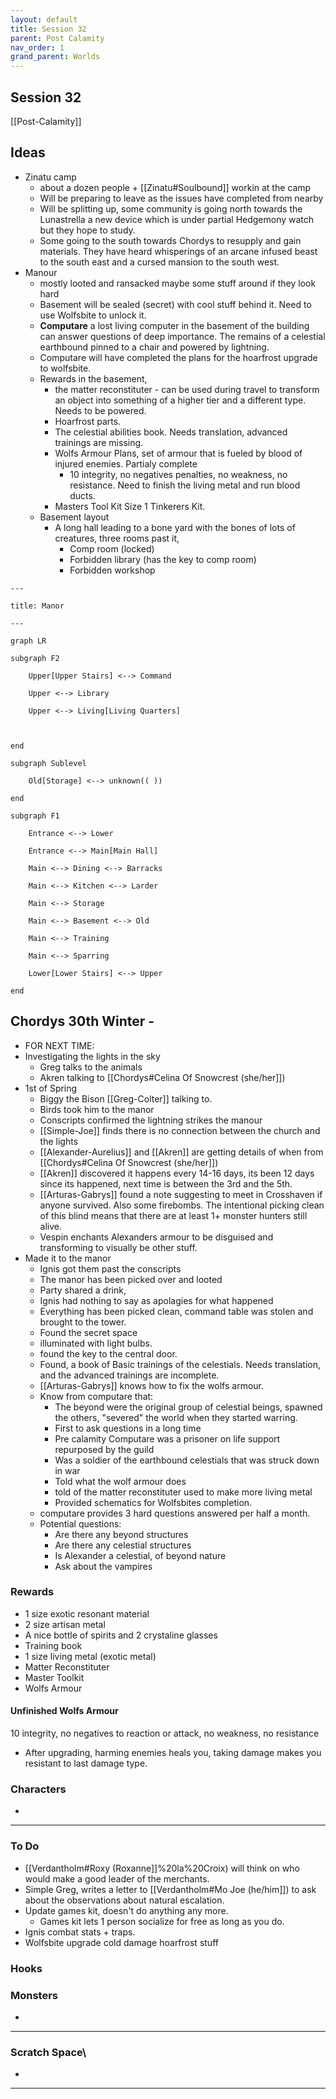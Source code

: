 ```yaml
---
layout: default
title: Session 32
parent: Post Calamity
nav_order: 1
grand_parent: Worlds
---
```

## Session 32
[[Post-Calamity]]

## Ideas
* Zinatu camp
	* about a dozen people + [[Zinatu#Soulbound]] workin at the camp
	* Will be preparing to leave as the issues have completed from nearby
	* Will be splitting up, some community is going north towards the Lunastrella a new device which is under partial Hedgemony watch but they hope to study.
	* Some going to the south towards Chordys to resupply and gain materials. They have heard whisperings of an arcane infused beast to the south east and a cursed mansion to the south west. 
* Manour
	* mostly looted and ransacked maybe some stuff around if they look hard
	* Basement will be sealed (secret) with cool stuff behind it. Need to use Wolfsbite to unlock it.
	* **Computare** a lost living computer in the basement of the building can answer questions of deep importance. The remains of a celestial earthbound pinned to a chair and powered by lightning. 
	* Computare will have completed the plans for the hoarfrost upgrade to wolfsbite.
	* Rewards in the basement, 
		* the matter reconstituter - can be used during travel to transform an object into something of a higher tier and a different type. Needs to be powered.
		* Hoarfrost parts.
		* The celestial abilities book. Needs translation, advanced trainings are missing.
		* Wolfs Armour Plans, set of armour that is fueled by blood of injured enemies. Partialy complete
			* 10 integrity, no negatives penalties, no weakness, no resistance. Need to finish the living metal and run blood ducts.
		* Masters Tool Kit Size 1 Tinkerers Kit.
	* Basement layout
		* A long hall leading to a bone yard with the bones of lots of creatures, three rooms past it,
			* Comp room (locked)
			* Forbidden library (has the key to comp room)
			* Forbidden workshop

``` mermaid
---

title: Manor

---

graph LR

subgraph F2

    Upper[Upper Stairs] <--> Command

    Upper <--> Library

    Upper <--> Living[Living Quarters]

  

end

subgraph Sublevel

    Old[Storage] <--> unknown(( ))

end

subgraph F1

    Entrance <--> Lower

    Entrance <--> Main[Main Hall]

    Main <--> Dining <--> Barracks

    Main <--> Kitchen <--> Larder

    Main <--> Storage

    Main <--> Basement <--> Old

    Main <--> Training

    Main <--> Sparring

    Lower[Lower Stairs] <--> Upper

end
```
## Chordys 30th Winter -
* FOR NEXT TIME:
* Investigating the lights in the sky
	* Greg talks to the animals
	* Akren talking to [[Chordys#Celina Of Snowcrest (she/her]])
* 1st of Spring
	* Biggy the Bison [[Greg-Colter]] talking to.
	* Birds took him to the manor
	* Conscripts confirmed the lightning strikes the manour
	* [[Simple-Joe]] finds there is no connection between the church and the lights
	* [[Alexander-Aurelius]] and [[Akren]] are getting details of when from [[Chordys#Celina Of Snowcrest (she/her]]) 
	* [[Akren]] discovered it happens every 14-16 days, its been 12 days since its happened, next time is between the 3rd and the 5th.
	* [[Arturas-Gabrys]] found a note suggesting to meet in Crosshaven if anyone survived. Also some firebombs. The intentional picking clean of this blind means that there are at least 1+ monster hunters still alive. 
	* Vespin enchants Alexanders armour to be disguised and transforming to visually be other stuff.
* Made it to the manor
	* Ignis got them past the conscripts
	* The manor has been picked over and looted
	* Party shared a drink,
	* Ignis had nothing to say as apolagies for what happened
	* Everything has been picked clean, command table was stolen and brought to the tower.
	* Found the secret space
	* illuminated with light bulbs.
	* found the key to the central door.
	* Found, a book of Basic trainings of the celestials. Needs translation, and the advanced trainings are incomplete.
	* [[Arturas-Gabrys]] knows how to fix the wolfs armour.
	* Know from computare that:
		* The beyond were the original group of celestial beings, spawned the others, "severed" the world when they started warring.
		* First to ask questions in a long time
		* Pre calamity Computare was a prisoner on life support repurposed by the guild
		* Was a soldier of the earthbound celestials that was struck down in war
		* Told what the wolf armour does
		* told of the matter reconstituter used to make more living metal
		* Provided schematics for Wolfsbites completion.
	* computare provides 3 hard questions answered per half a month.
	* Potential questions:
		* Are there any beyond structures
		* Are there any celestial structures
		* Is Alexander a celestial, of beyond nature
		* Ask about the vampires
### Rewards
* 1 size exotic resonant material
* 2 size artisan metal
* A nice bottle of spirits and 2 crystaline glasses
* Training book
* 1 size living metal (exotic metal)
* Matter Reconstituter
* Master Toolkit
* Wolfs Armour

#### Unfinished Wolfs Armour
10 integrity, no negatives to reaction or attack, no weakness, no resistance    
* After upgrading, harming enemies heals you, taking damage makes you resistant to last damage type.

### Characters
* 
 ---

### To Do

* [[Verdantholm#Roxy (Roxanne]]%20la%20Croix) will think on who would make a good leader of the merchants.
* Simple Greg, writes a letter to [[Verdantholm#Mo Joe (he/him]]) to ask about the observations about natural escalation.
* Update games kit, doesn't do anything any more.
	* Games kit lets 1 person socialize for free as long as you do. 
* Ignis combat stats + traps.
* Wolfsbite upgrade cold damage hoarfrost stuff



### Hooks

### Monsters
* 





---

### Scratch Space\
* 







---